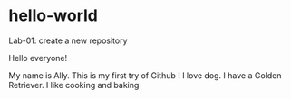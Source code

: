 # hello-world
Lab-01: create a new repository

Hello everyone! 

My name is Ally. This is my first try of Github ! 
I love dog. I have a Golden Retriever. 
I like cooking and baking

